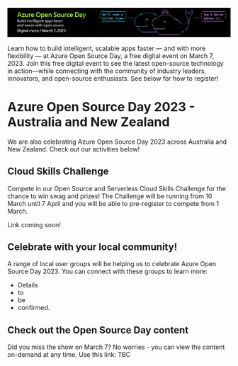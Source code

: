 ![Azure Open Source Day 2023](./banner.png)

Learn how to build intelligent, scalable apps faster — and with more flexibility — at Azure Open Source Day, a free digital event on March 7, 2023. Join this free digital event to see the latest open-source technology in action—while connecting with the community of industry leaders, innovators, and open-source enthusiasts. See below for how to register!

# Azure Open Source Day 2023 - Australia  and New Zealand

We are also celebrating Azure Open Source Day 2023 across Australia and New Zealand. Check out our activities below!

## Cloud Skills Challenge

Compete in our Open Source and Serverless Cloud Skills Challenge for the chance to win swag and prizes! The Challenge will be running from 10 March until 7 April and you will be able to pre-register to compete from 1 March. 

Link coming soon!

## Celebrate with your local community!

A range of local user groups will be helping us to celebrate Azure Open Source Day 2023. You can connect with these groups to learn more:

- Details
- to
- be
- confirmed.

## Check out the Open Source Day content

Did you miss the show on March 7? No worries - you can view the content on-demand at any time. Use this link: TBC
